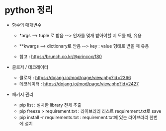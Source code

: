 
# python 정리

+ 함수의 매개변수

  + *args --> tuple 로 받음 --> 인자를 몇개 받아야할 지 모를 때, 유용

  + **kwargs --> dictionary로 받음 --> key : value 형태로 받을 때 유용

  + 참고 : https://brunch.co.kr/@princox/180

+ 클로저 / 데코레이터

  + 클로저 : https://dojang.io/mod/page/view.php?id=2366
  + 데코레이터 : https://dojang.io/mod/page/view.php?id=2427

+ 패키지 관리
  + pip list : 설치한 library 전체 추출
  + pip freeze > requirement.txt : 라이브러리 리스트 requirement.txt로 save
  + pip install -r requirements.txt : requirement.txt에 있는 라이브러리 한번에 설치

